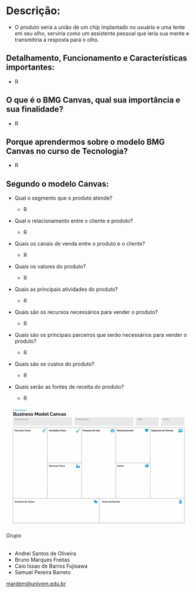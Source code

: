 # Descrição:

* O produto seria a união de um chip implantado no usuário e uma lente em seu olho, serviria como um assistente pessoal que leria sua mente e transmitiria a resposta para o olho.

## Detalhamento, Funcionamento e Características importantes:

* R

## O que é o BMG Canvas, qual sua importância e sua finalidade?

* R

## Porque aprendermos sobre o modelo BMG Canvas no curso de Tecnologia?

* R

## Segundo o modelo Canvas:

* Qual o segmento que o produto atende?

  * R
* Qual o relacionamento entre o cliente e produto?

  * R
* Quais os canais de venda entre o produto e o cliente?

  * R
* Quais os valores do produto?

  * R
* Quais as principais atividades do produto?

  * R
* Quais são os recursos necessários para vender o produto?

  * R
* Quais são os principais parceiros que serão necessários para vender o produto?

  * R
* Quais são os custos do produto?

  * R
* Quais serão as fontes de receita do produto?

  * R

![1712019681224](image/produto-ideia/1712019681224.jpg)

###### Grupo

* Andrei Santos de Oliveira
* Bruno Marques Freitas
* Caio Issao de Barros Fujisawa
* Samuel Pereira Barreto

mardem@univem.edu.br
